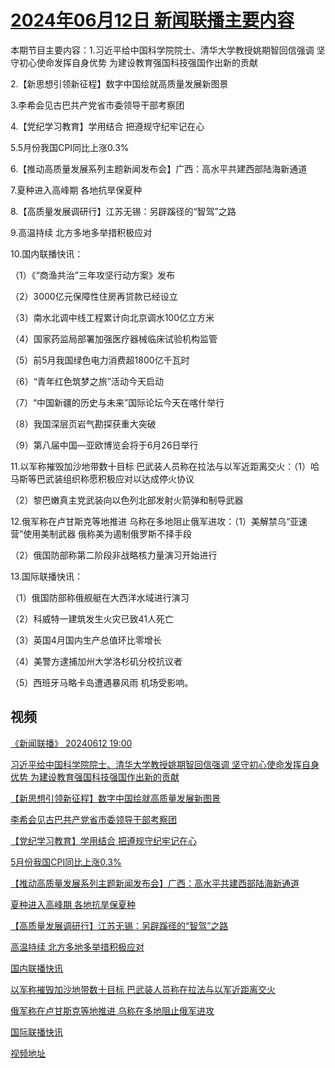 # [2024年06月12日 新闻联播主要内容](https://tv.cctv.com/lm/xwlb/day/20240612.shtml)

本期节目主要内容：1.习近平给中国科学院院士、清华大学教授姚期智回信强调 坚守初心使命发挥自身优势 为建设教育强国科技强国作出新的贡献

2.【新思想引领新征程】数字中国绘就高质量发展新图景

3.李希会见古巴共产党省市委领导干部考察团

4.【党纪学习教育】学用结合 把遵规守纪牢记在心

5.5月份我国CPI同比上涨0.3%

6.【推动高质量发展系列主题新闻发布会】广西：高水平共建西部陆海新通道

7.夏种进入高峰期 各地抗旱保夏种

8.【高质量发展调研行】江苏无锡：另辟蹊径的“智驾”之路

9.高温持续 北方多地多举措积极应对

10.国内联播快讯：

（1）《“商渔共治”三年攻坚行动方案》发布

（2）3000亿元保障性住房再贷款已经设立

（3）南水北调中线工程累计向北京调水100亿立方米

（4）国家药监局部署加强医疗器械临床试验机构监管

（5）前5月我国绿色电力消费超1800亿千瓦时

（6）“青年红色筑梦之旅”活动今天启动

（7）“中国新疆的历史与未来”国际论坛今天在喀什举行

（8）我国深层页岩气勘探获重大突破

（9）第八届中国—亚欧博览会将于6月26日举行

11.以军称摧毁加沙地带数十目标 巴武装人员称在拉法与以军近距离交火：（1）哈马斯等巴武装组织称愿积极应对以达成停火协议

（2）黎巴嫩真主党武装向以色列北部发射火箭弹和制导武器

12.俄军称在卢甘斯克等地推进 乌称在多地阻止俄军进攻：（1）美解禁乌“亚速营”使用美制武器 俄称美为遏制俄罗斯不择手段

（2）俄国防部称第二阶段非战略核力量演习开始进行

13.国际联播快讯：

（1）俄国防部称俄舰艇在大西洋水域进行演习

（2）科威特一建筑发生火灾已致41人死亡

（3）英国4月国内生产总值环比零增长

（4）美警方逮捕加州大学洛杉矶分校抗议者

（5）西班牙马略卡岛遭遇暴风雨 机场受影响。

## 视频

[《新闻联播》 20240612 19:00](https://tv.cctv.com/2024/06/12/VIDEV5LMOO3PUDFK4wPH1Vbw240612.shtml)

[习近平给中国科学院院士、清华大学教授姚期智回信强调 坚守初心使命发挥自身优势 为建设教育强国科技强国作出新的贡献](https://tv.cctv.com/2024/06/12/VIDEfnc8nQCM5SdChSqF8DkI240612.shtml)

[【新思想引领新征程】数字中国绘就高质量发展新图景](https://tv.cctv.com/2024/06/12/VIDEkY8Tyo1ns0O4ultAm07p240612.shtml)

[李希会见古巴共产党省市委领导干部考察团](https://tv.cctv.com/2024/06/12/VIDE18G6rvUnWrxIp0Xajtos240612.shtml)

[【党纪学习教育】学用结合 把遵规守纪牢记在心](https://tv.cctv.com/2024/06/12/VIDEjKRYcJnx4CGlR004uau3240612.shtml)

[5月份我国CPI同比上涨0.3%](https://tv.cctv.com/2024/06/12/VIDEXR5qDT2V9IdnkMTR6u5Q240612.shtml)

[【推动高质量发展系列主题新闻发布会】广西：高水平共建西部陆海新通道](https://tv.cctv.com/2024/06/12/VIDE6DqUi8XnYlC44mg7WSjA240612.shtml)

[夏种进入高峰期 各地抗旱保夏种](https://tv.cctv.com/2024/06/12/VIDEgw0YjQot7ROgmveQiDjf240612.shtml)

[【高质量发展调研行】江苏无锡：另辟蹊径的“智驾”之路](https://tv.cctv.com/2024/06/12/VIDEAPkFI6BvwnaUUb8wC2cb240612.shtml)

[高温持续 北方多地多举措积极应对](https://tv.cctv.com/2024/06/12/VIDEFkrBXwCIdHZsr1S7f4KG240612.shtml)

[国内联播快讯](https://tv.cctv.com/2024/06/12/VIDE1gSmeSc6XQ2XcA5Pj6Fh240612.shtml)

[以军称摧毁加沙地带数十目标 巴武装人员称在拉法与以军近距离交火](https://tv.cctv.com/2024/06/12/VIDEVfBrF2q0WnubMOfl1gm2240612.shtml)

[俄军称在卢甘斯克等地推进 乌称在多地阻止俄军进攻](https://tv.cctv.com/2024/06/12/VIDERBNUIt5Hdi7mqzeGYZTf240612.shtml)

[国际联播快讯](https://tv.cctv.com/2024/06/12/VIDEUbHuA1FhwNyCglwfpc89240612.shtml)

[视频地址](https://tv.cctv.com/lm/xwlb/day/20240612.shtml) 

